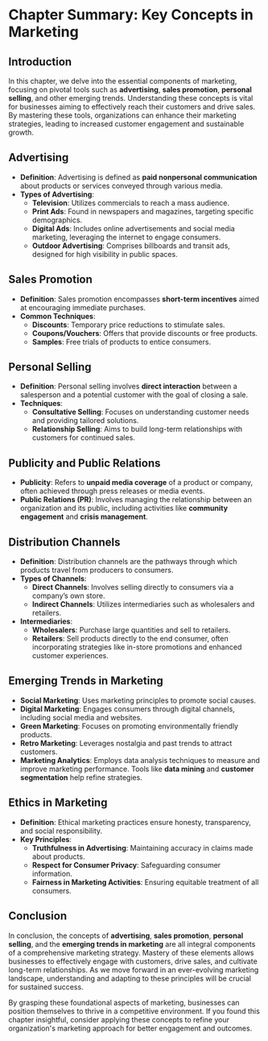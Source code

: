 # Chapter Summary: Key Concepts in Marketing

## Introduction
In this chapter, we delve into the essential components of marketing, focusing on pivotal tools such as **advertising**, **sales promotion**, **personal selling**, and other emerging trends. Understanding these concepts is vital for businesses aiming to effectively reach their customers and drive sales. By mastering these tools, organizations can enhance their marketing strategies, leading to increased customer engagement and sustainable growth.

## Advertising
- **Definition**: Advertising is defined as **paid nonpersonal communication** about products or services conveyed through various media.
- **Types of Advertising**:
  - **Television**: Utilizes commercials to reach a mass audience.
  - **Print Ads**: Found in newspapers and magazines, targeting specific demographics.
  - **Digital Ads**: Includes online advertisements and social media marketing, leveraging the internet to engage consumers.
  - **Outdoor Advertising**: Comprises billboards and transit ads, designed for high visibility in public spaces.

## Sales Promotion
- **Definition**: Sales promotion encompasses **short-term incentives** aimed at encouraging immediate purchases.
- **Common Techniques**:
  - **Discounts**: Temporary price reductions to stimulate sales.
  - **Coupons/Vouchers**: Offers that provide discounts or free products.
  - **Samples**: Free trials of products to entice consumers.

## Personal Selling
- **Definition**: Personal selling involves **direct interaction** between a salesperson and a potential customer with the goal of closing a sale.
- **Techniques**:
  - **Consultative Selling**: Focuses on understanding customer needs and providing tailored solutions.
  - **Relationship Selling**: Aims to build long-term relationships with customers for continued sales.

## Publicity and Public Relations
- **Publicity**: Refers to **unpaid media coverage** of a product or company, often achieved through press releases or media events.
- **Public Relations (PR)**: Involves managing the relationship between an organization and its public, including activities like **community engagement** and **crisis management**.

## Distribution Channels
- **Definition**: Distribution channels are the pathways through which products travel from producers to consumers.
- **Types of Channels**:
  - **Direct Channels**: Involves selling directly to consumers via a company’s own store.
  - **Indirect Channels**: Utilizes intermediaries such as wholesalers and retailers.
- **Intermediaries**:
  - **Wholesalers**: Purchase large quantities and sell to retailers.
  - **Retailers**: Sell products directly to the end consumer, often incorporating strategies like in-store promotions and enhanced customer experiences.

## Emerging Trends in Marketing
- **Social Marketing**: Uses marketing principles to promote social causes.
- **Digital Marketing**: Engages consumers through digital channels, including social media and websites.
- **Green Marketing**: Focuses on promoting environmentally friendly products.
- **Retro Marketing**: Leverages nostalgia and past trends to attract customers.
- **Marketing Analytics**: Employs data analysis techniques to measure and improve marketing performance. Tools like **data mining** and **customer segmentation** help refine strategies.

## Ethics in Marketing
- **Definition**: Ethical marketing practices ensure honesty, transparency, and social responsibility.
- **Key Principles**:
  - **Truthfulness in Advertising**: Maintaining accuracy in claims made about products.
  - **Respect for Consumer Privacy**: Safeguarding consumer information.
  - **Fairness in Marketing Activities**: Ensuring equitable treatment of all consumers.

## Conclusion
In conclusion, the concepts of **advertising**, **sales promotion**, **personal selling**, and the **emerging trends in marketing** are all integral components of a comprehensive marketing strategy. Mastery of these elements allows businesses to effectively engage with customers, drive sales, and cultivate long-term relationships. As we move forward in an ever-evolving marketing landscape, understanding and adapting to these principles will be crucial for sustained success. 

By grasping these foundational aspects of marketing, businesses can position themselves to thrive in a competitive environment. If you found this chapter insightful, consider applying these concepts to refine your organization's marketing approach for better engagement and outcomes.